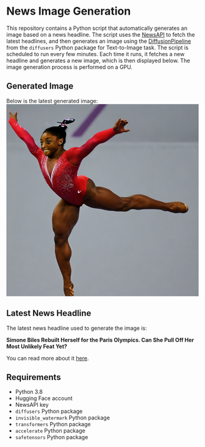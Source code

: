 # News Image Generation
This repository contains a Python script that automatically generates an image based on a news headline. The script uses the [NewsAPI](https://newsapi.org/) to fetch the latest headlines, and then generates an image using the [DiffusionPipeline](https://github.com/huggingface/diffusers) from the `diffusers` Python package for Text-to-Image task.
The script is scheduled to run every few minutes. Each time it runs, it fetches a new headline and generates a new image, which is then displayed below. The image generation process is performed on a GPU.

## Generated Image
Below is the latest generated image:
![Generated Image](image.png)

## Latest News Headline
The latest news headline used to generate the image is:

**Simone Biles Rebuilt Herself for the Paris Olympics. Can She Pull Off Her Most Unlikely Feat Yet?**

You can read more about it [here](https://news.google.com/rss/articles/CBMihwFBVV95cUxOQlBvRTdNRkN0QXVBYTFJS2s0VWtJQTIydEJtUDdUU0YtZUJZNHQ1LURCMTF5RjNDd0NiTFphOXNiR2Q1MThBMll6YWhoZ3N1LVBaQ21BLWR6OHI4cDNKdERfc3ZJMW4tLW0xaXBpazJNMlZBaHBnQlpsaks5Tl9XYkJ0cXpENUU?oc=5).

## Requirements
- Python 3.8
- Hugging Face account
- NewsAPI key
- `diffusers` Python package
- `invisible_watermark` Python package
- `transformers` Python package
- `accelerate` Python package
- `safetensors` Python package
